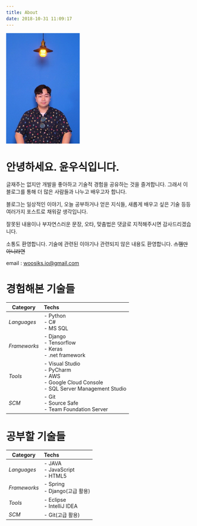 ```yaml
---
title: About
date: 2018-10-31 11:09:17
---
```

![빨간책](/images/profile.jpg)
# 안녕하세요. 윤우식입니다.
글재주는 없지만 개발을 좋아하고 기술적 경험을 공유하는 것을 즐겨합니다. 그래서 이 블로그를 통해 더 많은 사람들과 나누고 배우고자 합니다.

블로그는 일상적인 이야기, 오늘 공부하거나 얻은 지식들, 새롭게 배우고 싶은 기술 등등 여러가지 포스트로 채워갈 생각입니다.

잘못된 내용이나 부자연스러운 문장, 오타, 맞춤법은 댓글로 지적해주시면 감사드리겠습니다.

소통도 환영합니다. 기술에 관련된 이야기나 관련되지 않은 내용도 환영합니다. ~~스팸만 아니라면~~

email : woosiks.io@gmail.com


# 경험해본 기술들
| Category | Techs |
| ---------- | :--------- |
| <i class="fa fa-book fa-1x" aria-hidden="true"/> Languages | - Python <br> - C# <br> - MS SQL
| <i class="fa fa-suitcase fa-1x" aria-hidden="true"/> Frameworks | - Django <br> - Tensorflow <br> - Keras <br> - .net framework |
| <i class="fa fa-cog fa-1x" aria-hidden="true"/> Tools | - Visual Studio <br> - PyCharm <br> - AWS <br> - Google Cloud Console <br> - SQL Server Management Studio |
| <i class="fa fa-archive fa-1x" aria-hidden="true"/> SCM | - Git <br> - Source Safe <br> - Team Foundation Server |

# 공부할 기술들
| Category | Techs |
| ---------- | :--------- |
| <i class="fa fa-book fa-1x" aria-hidden="true"/> Languages | - JAVA <br> - JavaScript <br> - HTML5
| <i class="fa fa-suitcase fa-1x" aria-hidden="true"/> Frameworks | -  Spring <br> -  Django(고급 활용) |
| <i class="fa fa-cog fa-1x" aria-hidden="true"/> Tools | -  Eclipse <br> -  IntelliJ IDEA |
| <i class="fa fa-archive fa-1x" aria-hidden="true"/> SCM | - Git(고급 활용) |

